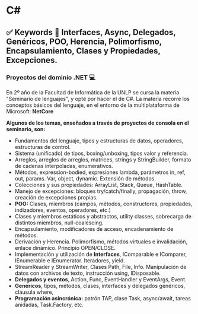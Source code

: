 # C#

## :white_check_mark: Keywords :key: Interfaces, Async, Delegados, Genéricos, POO, Herencia, Polimorfismo, Encapsulamiento, Clases y Propiedades, Excepciones.

### Proyectos del dominio .NET :computer:

En 2º año de la Facultad de Informática de la UNLP se cursa la materia "Seminario de lenguajes", y opté por hacer el de C#.
La materia recorre los conceptos básicos del lenguaje, en el entorno de la multiplataforma de Microsoft: **NetCore**

**Algunos de los temas, enseñados a través de proyectos de consola en el seminario, son:**
- Fundamentos del lenguaje, tipos y estructuras de datos, operadores, estructuras de control.
- Sistema (unificado) de tipos, boxing/unboxing, tipos valor y referencia. 
- Arreglos, arreglos de arreglos, matrices, strings y StringBuilder, formato de cadenas interpoladas, enumerativos.
- Métodos, expression-bodied, expresiones lambda, parámetros in, ref, out, params. Var, object, dynamic. Extensión de métodos.
- Colecciones y sus propiedades: ArrayList, Stack, Queue, HashTable.
- Manejo de excepciones: bloques try/catch/finally, propagación, throw, creación de excepciones propias.
- **POO:** Clases, miembros (campos, métodos, constructores, propiedades, indizadores, eventos, operadores, etc.)
- Clases y miembros estáticos y abstractos, utility classes, sobrecarga de distintos miembros, null-coalescing.
- Encapsulamiento, modificadores de acceso, encadenamiento de métodos.
- Derivación y Herencia. Polimorfismo, métodos virtuales e invalidación, enlace dinámico. Principio OPEN/CLOSE.
- Implementación y utilización de **Interfaces**, IComparable e IComparer, IEnumerable e IEnumerator. Iteradores, yield.
- StreamReader y StreamWriter, Clases Path, File, Info. Manipulación de datos con archivos de texto, instrucción using, IDisposable.
- **Delegados y eventos**, Action, Func, EventHandler y EventArgs, Event.
- **Genéricos**, tipos, métodos, clases, interfaces y delegados genéricos, cláusula where, 
- **Programación asincrónica:** patrón TAP, clase Task, async/await, tareas anidadas, Task.Factory, etc.
